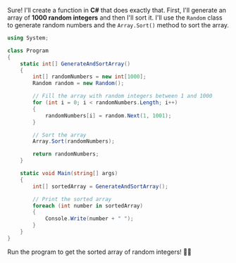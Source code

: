 Sure! I'll create a function in **C#** that does exactly that. First, I'll generate an array of **1000 random integers** and then I'll sort it. I'll use the `Random` class to generate random numbers and the `Array.Sort()` method to sort the array.

```csharp
using System;

class Program
{
    static int[] GenerateAndSortArray()
    {
        int[] randomNumbers = new int[1000];
        Random random = new Random();

        // Fill the array with random integers between 1 and 1000
        for (int i = 0; i < randomNumbers.Length; i++)
        {
            randomNumbers[i] = random.Next(1, 1001);
        }

        // Sort the array
        Array.Sort(randomNumbers);

        return randomNumbers;
    }

    static void Main(string[] args)
    {
        int[] sortedArray = GenerateAndSortArray();

        // Print the sorted array
        foreach (int number in sortedArray)
        {
            Console.Write(number + " ");
        }
    }
}
```

Run the program to get the sorted array of random integers! 🎲🔢